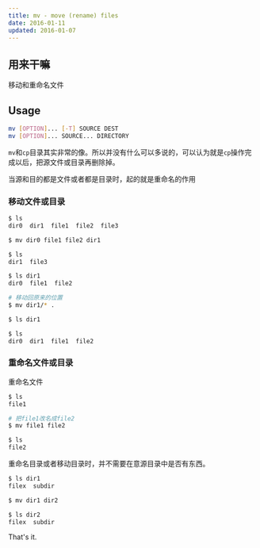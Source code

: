 ```yaml
---
title: mv - move (rename) files
date: 2016-01-11
updated: 2016-01-07
---
```

## 用来干嘛

移动和重命名文件

## Usage

```sh
mv [OPTION]... [-T] SOURCE DEST
mv [OPTION]... SOURCE... DIRECTORY
```

`mv`和`cp`目录其实非常的像。所以并没有什么可以多说的，可以认为就是`cp`操作完成以后，把源文件或目录再删除掉。

当源和目的都是文件或者都是目录时，起的就是重命名的作用

### 移动文件或目录

```sh
$ ls
dir0  dir1  file1  file2  file3

$ mv dir0 file1 file2 dir1

$ ls
dir1  file3

$ ls dir1
dir0  file1  file2

# 移动回原来的位置
$ mv dir1/* .

$ ls dir1

$ ls
dir0  dir1  file1  file2
```

### 重命名文件或目录

重命名文件

```sh
$ ls
file1

# 把file1改名成file2
$ mv file1 file2

$ ls
file2
```

重命名目录或者移动目录时，并不需要在意源目录中是否有东西。

```sh
$ ls dir1
filex  subdir

$ mv dir1 dir2

$ ls dir2
filex  subdir
```

That's it.
